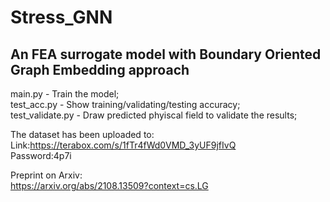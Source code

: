 # Stress_GNN

## An FEA surrogate model with Boundary Oriented Graph Embedding approach

main.py - Train the model;<br />
test_acc.py - Show training/validating/testing accuracy;<br />
test_validate.py - Draw predicted phyiscal field to validate the results;<br />

The dataset has been uploaded to: <br />
Link:https://terabox.com/s/1fTr4fWd0VMD_3yUF9jfIvQ  <br />
Password:4p7i

Preprint on Arxiv: <br />
https://arxiv.org/abs/2108.13509?context=cs.LG

